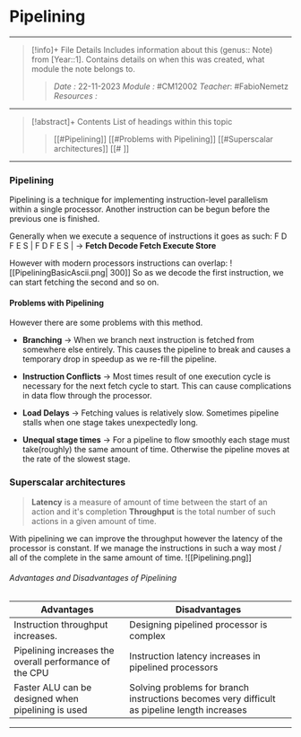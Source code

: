 # Pipelining
---
> [!info]+ File Details
> Includes information about this (genus:: Note) from [Year::1]. Contains details on when this was created, what module the note belongs to.
> > *Date :*  22-11-2023 
> > *Module :* #CM12002 
> > *Teacher*: #FabioNemetz 
> > *Resources :*

---
> [!abstract]+ Contents
> List of headings within this topic
> > [[#Pipelining]]
> [[#Problems with Pipelining]]
> [[#Superscalar architectures]]
> [[# ]]
> 
--- 

### Pipelining
Pipelining is a technique for implementing instruction-level parallelism within a single processor.
Another instruction can be begun before the previous one is finished.

Generally when we execute a sequence of instructions it goes as such:
F D F E S | F D F E S | $\to$ **Fetch Decode Fetch Execute Store**

However with modern processors instructions can overlap:
![[PipeliningBasicAscii.png| 300]]
So as we decode the first instruction, we can start fetching the second and so on. 

#### Problems with Pipelining
However there are some problems with this method. 
- **Branching** $\to$ When we branch next instruction is fetched from somewhere else entirely. This causes the pipeline to break and causes a temporary drop in speedup as we re-fill the pipeline. 

- **Instruction Conflicts** $\to$ Most times result of one execution cycle is necessary for the next fetch cycle to start. This can cause complications in data flow through the processor. 

- **Load Delays** $\to$ Fetching values is relatively slow. Sometimes pipeline stalls when one stage takes unexpectedly long. 

- **Unequal stage times** $\to$ For a pipeline to flow smoothly each stage must take(roughly) the same amount of time. Otherwise the pipeline moves at the rate of the slowest stage. 

### Superscalar architectures
> **Latency** is a measure of amount of time between the start of an action and it's completion
> **Throughput** is the total number of such actions in a given amount of time. 

With pipelining we can improve the throughput however the latency of the processor is constant. If we manage the instructions in such a way most / all of the complete in the same amount of time. 
![[Pipelining.png]]

###### Advantages and Disadvantages of Pipelining
 
| Advantages                                              | Disadvantages                                                                                |
| ------------------------------------------------------- | -------------------------------------------------------------------------------------------- |
| Instruction throughput increases.                       | Designing pipelined processor is complex                                                     |
| Pipelining increases the overall performance of the CPU | Instruction latency increases in pipelined processors                                        |
| Faster ALU can be designed when pipelining is used      | Solving problems for branch instructions becomes very difficult as pipeline length increases |

---